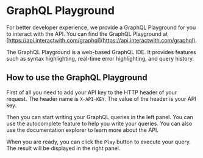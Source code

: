 # GraphQL Playground

For better developer experience, we provide a GraphQL Playground for you to interact with the API. You can find the GraphQL Playground at [https://api.interactwith.com/graphql](https://api.interactwith.com/graphql).

The GraphQL Playground is a web-based GraphQL IDE. It provides features such as syntax highlighting, real-time error highlighting, and query history.

## How to use the GraphQL Playground

First of all you need to add your API key to the HTTP header of your request. The header name is `X-API-KEY`. The value of the header is your API key.

Then you can start writing your GraphQL queries in the left panel. You can use the autocomplete feature to help you write your queries. You can also use the documentation explorer to learn more about the API.

When you are ready, you can click the `Play` button to execute your query. The result will be displayed in the right panel.
